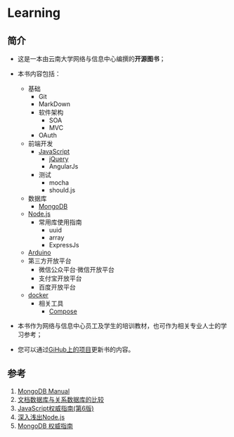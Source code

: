 # Learning

## 简介

- 这是一本由云南大学网络与信息中心编撰的**开源图书**；
- 本书内容包括：
	- 基础
		- Git
		- MarkDown
		- 软件架构
			- SOA
			- MVC
		- OAuth
	- 前端开发
		- [JavaScript](javascript/README.md)
	    	- [jQuery](jquery/README.md)
	    	- AngularJs
    	- 测试
    		- mocha
    		- should.js
    - 数据库
    	- [MongoDB](mongodb/README.md)
    - [Node.js](nodejs/README.md)
    	- 常用库使用指南
    		- uuid
    		- array
    		- ExpressJs
	- [Arduino](Arduino/README.md)
	- 第三方开放平台
		- 微信公众平台·微信开放平台
		- 支付宝开放平台
		- 百度开放平台
	- [docker]()
		- 相关工具
			- [Compose](docker/docker-compose/README.md)


- 本书作为网络与信息中心员工及学生的培训教材，也可作为相关专业人士的学习参考；
- 您可以通过[GiHub上的项目](https://github.com/ynu/learning)更新书的内容。



## 参考

1. [MongoDB Manual](http://docs.mongodb.org/manual)
2. [文档数据库与关系数据库的比较](http://soft.chinabyte.com/275/7555275.shtml)
3. [JavaScript权威指南(第6版)](http://book.douban.com/subject/10549733/)
4. [深入浅出Node.js](http://book.douban.com/subject/25768396/)
5. [MongoDB 权威指南](http://book.douban.com/subject/6068947/)